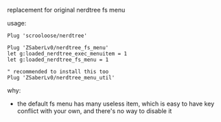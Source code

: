 
replacement for original nerdtree fs menu

usage:

```
Plug 'scrooloose/nerdtree'

Plug 'ZSaberLv0/nerdtree_fs_menu'
let g:loaded_nerdtree_exec_menuitem = 1
let g:loaded_nerdtree_fs_menu = 1

" recommended to install this too
Plug 'ZSaberLv0/nerdtree_menu_util'
```

why:

* the default fs menu has many useless item,
    which is easy to have key conflict with your own,
    and there's no way to disable it


